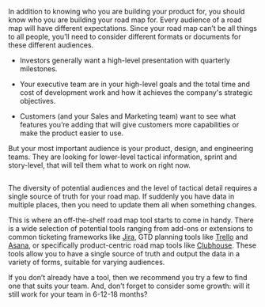 In addition to knowing who you are building your product for, you should know who you are building your road map for. Every audience of a road map will have different expectations. Since your road map can’t be all things to all people, you’ll need to consider different formats or documents for these different audiences.

* Investors generally want a high-level presentation with quarterly milestones.

* Your executive team are in your high-level goals and the total time and cost of development work and how it achieves the company's strategic objectives.

* Customers (and your Sales and Marketing team) want to see what features you’re adding that will give customers more capabilities or make the product easier to use.

But your most important audience is your product, design, and engineering teams. They are looking for lower-level tactical information, sprint and story-level, that will tell them what to work on right now.

## 
The diversity of potential audiences and the level of tactical detail requires a single source of truth for your road map. If suddenly you have data in multiple places, then you need to update them all when something changes. 

This is where an off-the-shelf road map tool starts to come in handy. There is a wide selection of potential tools ranging from add-ons or extensions to common ticketing frameworks like [Jira](https://www.atlassian.com/software/jira), GTD planning tools like [Trello](https://trello.com/) and [Asana](https://asana.com/), or specifically product-centric road map tools like [Clubhouse](https://clubhouse.io/). These tools allow you to have a single source of truth and output the data in a variety of forms, suitable for varying audiences.

If you don’t already have a tool, then we recommend you try a few to find one that suits your team. And, don’t forget to consider some growth: will it still work for your team in 6-12-18 months?
